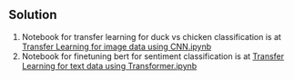 ## Solution

1. Notebook for transfer learning for duck vs chicken classification is at [Transfer Learning for image data using CNN.ipynb](https://colab.research.google.com/drive/1q5gAjVEq35IEV8KQTLpOzuU_Gj6lvgoS#scrollTo=5n0bFX3Skh_J)
2. Notebook for finetuning bert for sentiment classification is at [Transfer Learning for text data using Transformer.ipynb](https://colab.research.google.com/drive/1hoQ3yNXvdQbm8n5Id9Diuq2MNrEmNjWY#scrollTo=bm2jc4v87ZI2)